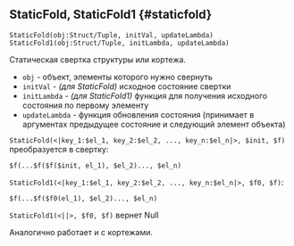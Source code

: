 ## StaticFold, StaticFold1 {#staticfold}

```
StaticFold(obj:Struct/Tuple, initVal, updateLambda)
StaticFold1(obj:Struct/Tuple, initLambda, updateLambda)
```

Статическая свертка структуры или кортежа.

- `obj` - объект, элементы которого нужно свернуть
- `initVal` - _(для StaticFold)_ исходное состояние свертки
- `initLambda` - _(для StaticFold1)_ функция для получения исходного состояния по первому элементу
- `updateLambda` - функция обновления состояния (принимает в аргументах предыдущее состояние и следующий элемент объекта)


`StaticFold(<|key_1:$el_1, key_2:$el_2, ..., key_n:$el_n|>, $init, $f)` преобразуется в свертку:
```yql
$f(...$f($f($init, el_1), $el_2)..., $el_n)

```
`StaticFold1(<|key_1:$el_1, key_2:$el_2, ..., key_n:$el_n|>, $f0, $f)`:
```yql
$f(...$f($f0(el_1), $el_2)..., $el_n)

```
`StaticFold1(<||>, $f0, $f)` вернет Null

Аналогично работает и с кортежами.
